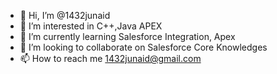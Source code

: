 - 👋 Hi, I’m @1432junaid
- 👀 I’m interested in C++,Java APEX
- 🌱 I’m currently learning Salesforce Integration, Apex
- 💞️ I’m looking to collaborate on Salesforce Core Knowledges
- 📫 How to reach me 1432junaid@gmail.com

<!---
1432junaid/1432junaid is a ✨ special ✨ repository because its `README.md` (this file) appears on your GitHub profile.
You can click the Preview link to take a look at your changes.
--->
